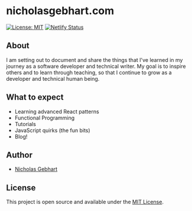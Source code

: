 # nicholasgebhart.com

[![License: MIT](https://img.shields.io/badge/License-MIT-informational)](https://opensource.org/licenses/MIT) [![Netlify Status](https://api.netlify.com/api/v1/badges/b7f963ce-3169-40c1-970c-f196dbe8b67d/deploy-status)](https://app.netlify.com/sites/quirky-hawking-2d6435/deploys)

## About

I am setting out to document and share the things that I've learned in my journey as a software developer and technical writer. My goal is to inspire others and to learn through teaching, so that I continue to grow as a developer and technical human being.

## What to expect

- Learning advanced React patterns
- Functional Programming
- Tutorials
- JavaScript quirks (the fun bits)
- Blog!

## Author

- [Nicholas Gebhart](https://nicholasgebhart.com)

## License

This project is open source and available under the [MIT License](LICENSE).
